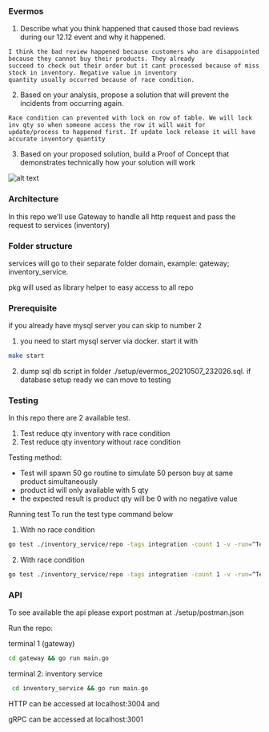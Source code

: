### Evermos

1. Describe what you think happened that caused those bad reviews during our 12.12 event and why it happened.

```text
I think the bad review happened because customers who are disappointed because they cannot buy their products. They already 
succeed to check out their order but it cant processed because of miss stock in inventory. Negative value in inventory 
quantity usually occurred because of race condition.
```

2. Based on your analysis, propose a solution that will prevent the incidents from occurring again.

```text
Race condition can prevented with lock on row of table. We will lock inv qty so when someone access the row it will wait for
update/process to happened first. If update lock release it will have accurate inventory quantity
```

3. Based on your proposed solution, build a Proof of Concept that demonstrates technically how your solution will work

![alt text](https://i.imgur.com/GiPVU87.png "System Architecture")

### Architecture

In this repo we'll use Gateway to handle all http request and pass the request to services (inventory)

### Folder structure

services will go to their separate folder domain, example: gateway; inventory_service.

pkg will used as library helper to easy access to all repo

### Prerequisite

if you already have mysql server you can skip to number 2

1. you need to start mysql server via docker. start it with

```bash
make start
```

2. dump sql db script in folder ./setup/evermos_20210507_232026.sql. if database setup ready we can move to testing

### Testing

In this repo there are 2 available test.

1. Test reduce qty inventory with race condition
2. Test reduce qty inventory without race condition

Testing method:

- Test will spawn 50 go routine to simulate 50 person buy at same product simultaneously
- product id will only available with 5 qty
- the expected result is product qty will be 0 with no negative value

Running test To run the test type command below

1. With no race condition

```bash
go test ./inventory_service/repo -tags integration -count 1 -v -run=^TestInventoryRepo_UpdateInventoryQty
```

2. With race condition

```bash
go test ./inventory_service/repo -tags integration -count 1 -v -run=^TestInventoryRepo_UpdateInventoryQtyRaceCondition
```

### API

To see available the api please export postman at ./setup/postman.json

Run the repo:

terminal 1 (gateway)

```bash
cd gateway && go run main.go
```

terminal 2: inventory service

```bash
 cd inventory_service && go run main.go
```

HTTP can be accessed at localhost:3004 and

gRPC can be accessed at localhost:3001 